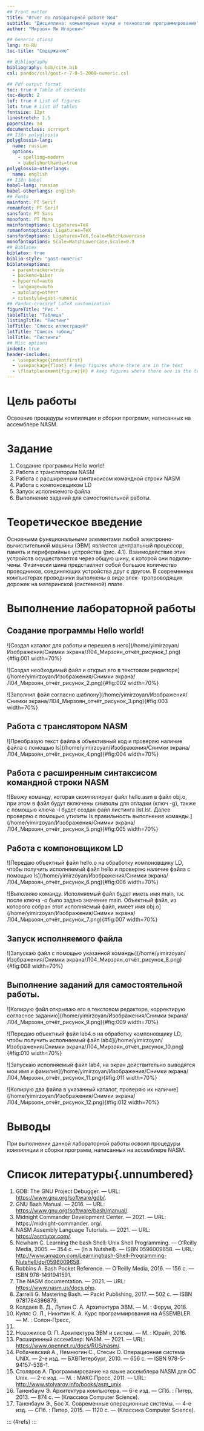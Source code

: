```yaml
---
## Front matter
title: "Отчёт по лабораторной работе No4"
subtitle: "Дисциплина: комьютерные науки и технологии программирования"
author: "Мирзоян Ян Игоревич"

## Generic otions
lang: ru-RU
toc-title: "Содержание"

## Bibliography
bibliography: bib/cite.bib
csl: pandoc/csl/gost-r-7-0-5-2008-numeric.csl

## Pdf output format
toc: true # Table of contents
toc-depth: 2
lof: true # List of figures
lot: true # List of tables
fontsize: 12pt
linestretch: 1.5
papersize: a4
documentclass: scrreprt
## I18n polyglossia
polyglossia-lang:
  name: russian
  options:
	- spelling=modern
	- babelshorthands=true
polyglossia-otherlangs:
  name: english
## I18n babel
babel-lang: russian
babel-otherlangs: english
## Fonts
mainfont: PT Serif
romanfont: PT Serif
sansfont: PT Sans
monofont: PT Mono
mainfontoptions: Ligatures=TeX
romanfontoptions: Ligatures=TeX
sansfontoptions: Ligatures=TeX,Scale=MatchLowercase
monofontoptions: Scale=MatchLowercase,Scale=0.9
## Biblatex
biblatex: true
biblio-style: "gost-numeric"
biblatexoptions:
  - parentracker=true
  - backend=biber
  - hyperref=auto
  - language=auto
  - autolang=other*
  - citestyle=gost-numeric
## Pandoc-crossref LaTeX customization
figureTitle: "Рис."
tableTitle: "Таблица"
listingTitle: "Листинг"
lofTitle: "Список иллюстраций"
lotTitle: "Список таблиц"
lolTitle: "Листинги"
## Misc options
indent: true
header-includes:
  - \usepackage{indentfirst}
  - \usepackage{float} # keep figures where there are in the text
  - \floatplacement{figure}{H} # keep figures where there are in the text
---
```


# Цель работы

Освоение процедуры компиляции и сборки программ, написанных на ассемблере NASM.

# Задание

1. Создание программы Hello world!
2. Работа с транслятором NASM
3. Работа с расширенным синтаксисом командной строки NASM
4. Работа с компоновщиком LD
5. Запуск исполняемого файла
6. Выполнение заданий для самостоятельной работы.

# Теоретическое введение

Основными функциональными элементами любой электронно-вычислительной машины
(ЭВМ) являются центральный процессор, память и периферийные устройства (рис. 4.1).
Взаимодействие этих устройств осуществляется через общую шину, к которой они подклю-
чены. Физически шина представляет собой большое количество проводников, соединяющих
устройства друг с другом. В современных компьютерах проводники выполнены в виде элек-
тропроводящих дорожек на материнской (системной) плате.

# Выполнение лабораторной работы

## Создание программы Hello world!

![Создал каталог для работы и перешел в него](/home/yimirzoyan/Изображения/Снимки экрана/Л04_Мирзоян_отчёт_рисунок_1.png){#fig:001 width=70%}

![Создал необходимый файл и открыл его в текстовом редакторе](/home/yimirzoyan/Изображения/Снимки экрана/Л04_Мирзоян_отчёт_рисунок_2.png){#fig:002 width=70%}

![Заполнил файл согласно шаблону](/home/yimirzoyan/Изображения/Снимки экрана/Л04_Мирзоян_отчёт_рисунок_3.png){#fig:003 width=70%}

## Работа с транслятором NASM

![Преобразую текст файла в объективный код и проверяю наличие файла с помощью ls](/home/yimirzoyan/Изображения/Снимки экрана/Л04_Мирзоян_отчёт_рисунок_4.png){#fig:004 width=70%}

## Работа с расширенным синтаксисом командной строки NASM

![Ввожу команду, которая скомпилирует файл hello.asm в файл obj.o, при этом в файл будут включены символы для отладки (ключ -g), также с помощью ключа -l будет создан файл листинга list.lst. Далее проверяю с помощью утилиты ls правильность выполнения команды.](/home/yimirzoyan/Изображения/Снимки экрана/Л04_Мирзоян_отчёт_рисунок_5.png){#fig:005 width=70%}

## Работа с компоновщиком LD

![Передаю объектный файл hello.o на обработку компоновщику LD, чтобы получить исполняемый файл hello и проверяю наличие файла с помощью ls](/home/yimirzoyan/Изображения/Снимки экрана/Л04_Мирзоян_отчёт_рисунок_6.png){#fig:006 width=70%}

![Выполняю команду. Исполняемый файл будет иметь имя main, т.к. после ключа -о было задано значение main. Объектный файл, из которого собран этот исполняемый файл, имеет имя obj.o](/home/yimirzoyan/Изображения/Снимки экрана/Л04_Мирзоян_отчёт_рисунок_7.png){#fig:007 width=70%}

## Запуск исполняемого файла

![Запускаю файл с помощью указанной команды](/home/yimirzoyan/Изображения/Снимки экрана/Л04_Мирзоян_отчёт_рисунок_8.png){#fig:008 width=70%}

## Выполнение заданий для самостоятельной работы.

![Копирую файл  открываю его в текстовом редакторе, корректирую согласное заданию](/home/yimirzoyan/Изображения/Снимки экрана/Л04_Мирзоян_отчёт_рисунок_9.png){#fig:009 width=70%}

![Передаю объектный файл lab4.o на обработку компоновщику LD, чтобы получить исполняемый файл lab4](/home/yimirzoyan/Изображения/Снимки экрана/Л04_Мирзоян_отчёт_рисунок_10.png){#fig:010 width=70%}

![Запускаю исполняемый файл lab4, на экран действительно выводятся мои имя и фамилия](/home/yimirzoyan/Изображения/Снимки экрана/Л04_Мирзоян_отчёт_рисунок_11.png){#fig:011 width=70%}

![Копирую два файла в указанный каталог, проверяю их наличие](/home/yimirzoyan/Изображения/Снимки экрана/Л04_Мирзоян_отчёт_рисунок_12.png){#fig:012 width=70%}

# Выводы

При выполнении данной лабораторной работы освоил процедуры компиляции и сборки программ, написанных на ассемблере NASM.

# Список литературы{.unnumbered}

1. GDB: The GNU Project Debugger. — URL: https://www.gnu.org/software/gdb/.
2. GNU Bash Manual. — 2016. — URL: https://www.gnu.org/software/bash/manual/.
3. Midnight Commander Development Center. — 2021. — URL: https://midnight-commander.
org/.
4. NASM Assembly Language Tutorials. — 2021. — URL: https://asmtutor.com/.
5. Newham C. Learning the bash Shell: Unix Shell Programming. — O’Reilly Media, 2005. —
354 с. — (In a Nutshell). — ISBN 0596009658. — URL: http://www.amazon.com/Learningbash-Shell-Programming-Nutshell/dp/0596009658.
6. Robbins A. Bash Pocket Reference. — O’Reilly Media, 2016. — 156 с. — ISBN 978-1491941591.
7. The NASM documentation. — 2021. — URL: https://www.nasm.us/docs.php.
8. Zarrelli G. Mastering Bash. — Packt Publishing, 2017. — 502 с. — ISBN 9781784396879.
9. Колдаев В. Д., Лупин С. А. Архитектура ЭВМ. — М. : Форум, 2018.
10. Куляс О. Л., Никитин К. А. Курс программирования на ASSEMBLER. — М. : Солон-Пресс,
2017.
11. Новожилов О. П. Архитектура ЭВМ и систем. — М. : Юрайт, 2016.
12. Расширенный ассемблер: NASM. — 2021. — URL: https://www.opennet.ru/docs/RUS/nasm/.
13. Робачевский А., Немнюгин С., Стесик О. Операционная система UNIX. — 2-е изд. — БХВПетербург, 2010. — 656 с. — ISBN 978-5-94157-538-1.
14. Столяров А. Программирование на языке ассемблера NASM для ОС Unix. — 2-е изд. —
М. : МАКС Пресс, 2011. — URL: http://www.stolyarov.info/books/asm_unix.
15. Таненбаум Э. Архитектура компьютера. — 6-е изд. — СПб. : Питер, 2013. — 874 с. —
(Классика Computer Science).
16. Таненбаум Э., Бос Х. Современные операционные системы. — 4-е изд. — СПб. : Питер, 2015. — 1120 с. — (Классика Computer Science).

::: {#refs}
:::
